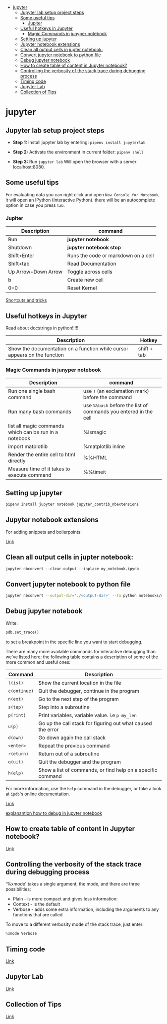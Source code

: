 <!--ts-->
   * [jupyter](#jupyter)
      * [Jupyter lab setup project steps](#jupyter-lab-setup-project-steps)
      * [Some useful tips](#some-useful-tips)
         * [Jupiter](#jupiter)
      * [Useful hotkeys in Jupyter](#useful-hotkeys-in-jupyter)
         * [Magic Commands in junyper notebook](#magic-commands-in-junyper-notebook)
      * [Setting up jupyter](#setting-up-jupyter)
      * [Jupyter notebook extensions](#jupyter-notebook-extensions)
      * [Clean all output cells in jupter notebook:](#clean-all-output-cells-in-jupter-notebook)
      * [Convert jupyter notebook to python file](#convert-jupyter-notebook-to-python-file)
      * [Debug jupyter notebook](#debug-jupyter-notebook)
      * [How to create table of content in Jupyter notebook?](#how-to-create-table-of-content-in-jupyter-notebook)
      * [Controlling the verbosity of the stack trace during debugging process](#controlling-the-verbosity-of-the-stack-trace-during-debugging-process)
      * [Timing code](#timing-code)
      * [Jupyter Lab](#jupyter-lab)
      * [Collection of Tips](#collection-of-tips)

<!-- Added by: gil_diy, at: Sat 12 Mar 2022 18:24:19 IST -->

<!--te-->

# jupyter

## Jupyter lab setup project steps

* **Step 1:** Install jupyter lab by entering:
`pipenv install jupyterlab`

* **Step 2:** Activate the environment in current folder:
`pipenv shell`

* **Step 3:** Run
`jupyter lab`
Will open the browser with a server localhost:8080.

## Some useful tips

For evaluating data you can right click and open `New Console for Notebook`,
it will open an IPython (Interactive Python). there will be an autocomplete option in case you press `tab`.


### Jupiter

Description | command
------------------------------------|-----
Run | **jupyter notebook**
Shutdown | **jupyter notebook stop**
Shift+Enter | Runs the code or markdown on a cell
Shift+tab | Read Documentation
Up Arrow+Down Arrow |  Toggle across cells
b | Create new cell
0+0 | Reset Kernel

[Shortcuts and tricks](https://nbviewer.jupyter.org/github/fastai/course-v3/blob/master/nbs/dl1/00_notebook_tutorial.ipynb)

## Useful hotkeys in Jupyter

Read about docstrings in python!!!!!

Description | Hotkey
------------|-----
 Show the documentation on a function while cursor appears on the function  | shift + tab



### Magic Commands in junyper notebook

Description | command
------------------------------------|-----
Run one single bash command | use `!` (an exclamation mark) before the command
Run many bash commands | use `%%bash` before the list of commands you entered in the cell
list all magic commands which can be run in a notebook | %lsmagic
import matplotlib | %matplotlib inline
Render the entire cell to html directly | %%HTML
Measure time of it takes to execute command | %%timeit

## Setting up jupyter 

```bash
pipenv install jupyter notebook jupyter_contrib_nbextensions
```
## Jupyter notebook extensions

For adding snippets and boilerpoints:

[Link](https://jupyter-contrib-nbextensions.readthedocs.io/en/latest/nbextensions/snippets_menu/readme.html)




## Clean all output cells in jupter notebook:
```python
jupyter nbconvert --clear-output --inplace my_notebook.ipynb
```

## Convert jupyter notebook to python file

```bash
jupyter nbconvert --output-dir='./<output-dir>' --to python notebooks/spotify_client.ipynb 
```

## Debug jupyter notebook

Write:

```python
pdb.set_trace()
```
to set a breakpoint in the specific line you want to start debugging.

There are many more available commands for interactive debugging than we've listed here; the following table contains a description of some of the more common and useful ones:

| Command         |  Description                                                |
|-----------------|-------------------------------------------------------------|
| ``l(ist)``      | Show the current location in the file                       |
| ``c(ontinue)``  | Quit the debugger, continue in the program                  |
| ``n(ext)``      | Go to the next step of the program                          |
| ``s(tep)``      | Step into a subroutine                                      |
| ``p(rint)``     | Print variables, variable value. i.e `p my_len`             |
| ``u(p)``        | Go up the call stack for figuring out what caused the error |
| ``d(own)``      | Go down again the call stack                                |
| ``<enter>``     | Repeat the previous command                                 |
| ``r(eturn)``    | Return out of a subroutine                                  |
| ``q(uit)``      | Quit the debugger and the program                           |
| ``h(elp)``      | Show a list of commands, or find help on a specific command |

For more information, use the ``help`` command in the debugger, or take a look at ``ipdb``'s [online documentation](https://github.com/gotcha/ipdb).

[Link](https://colab.research.google.com/github/jakevdp/PythonDataScienceHandbook/blob/master/notebooks/01.06-Errors-and-Debugging.ipynb)

[explanantion how to debug in jupyter notebook](https://youtu.be/Z0ssNAbe81M?list=PLfYUBJiXbdtTttBGq-u2zeY1OTjs5e-Ia&t=6190)


## How to create table of content in Jupyter notebook?

[Link](https://moonbooks.org/Articles/How-to-create-a-table-of-contents-in-a-jupyter-notebook-/)

## Controlling the verbosity of the stack trace during debugging process

'%xmode' takes a single argument, the mode, and there are three possibilities:

* Plain -   is more compact and gives less information:
* Context - is the default
* Verbose -  adds some extra information, including the arguments to any functions that are called

To move to a different verbosity mode of the stack trace, just enter:
```python
%xmode Verbose
```

## Timing code

[Link](https://colab.research.google.com/github/jakevdp/PythonDataScienceHandbook/blob/master/notebooks/01.07-Timing-and-Profiling.ipynb#scrollTo=0AGQSHqH5Qr1)


## Jupyter Lab

[Link](https://towardsdatascience.com/jupyterlab-2-0-edd4155ab897)


## Collection of Tips

[Link](https://www.dataquest.io/blog/jupyter-notebook-tips-tricks-shortcuts/)